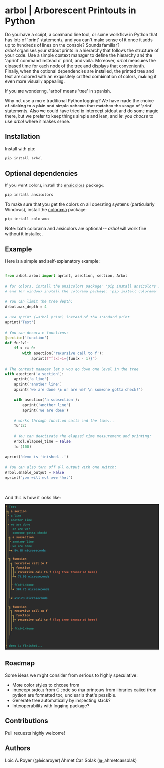 # arbol | Arborescent Printouts in Python

Do you have a script, a command line tool, or some workflow in Python that has lots of 'print' statements,
and you can't make sense of it once it adds up to hundreds of lines on the console? Sounds familiar?  
_arbol_ organises your stdout prints in a hierarchy that follows the structure of your code. Use a simple 
context manager to define the hierarchy and the 'aprint' command instead of print, and voila.
Moreover, _arbol_ measures the elpased time for each node of the tree and displays that conveniently.
Finally, when the optional dependencies are installed, the printed tree and text are colored with an 
exquisitely crafted combination of colors, making it even more visually appealing.  

If you are wondering, 'arbol' means 'tree' in spanish.  

Why not use a more traditional Python logging? We have made the choice of sticking to a plain and simple 
scheme that matches the usage of 'print' statements. Also we could have tried to intercept stdout and do 
some magic there, but we prefer to keep things simple and lean, and let you _choose_ to use _arbol_ where it makes sense.  

## Installation

Install with pip:

```sh
pip install arbol
```

## Optional dependencies

If you want colors, install the [ansicolors](https://pypi.org/project/ansicolors/) package:

```sh
pip install ansicolors
```

To make sure that you get the colors on all operating systems (particularly Windows), install the [colorama](https://pypi.org/project/colorama/)
package:

```sh
pip install colorama
```

Note: both colorama and ansicolors are optional -- _arbol_ will work fine without it installed.

## Example
Here is a simple and self-explanatory example:
```python

from arbol.arbol import aprint, asection, section, Arbol

# for colors, install the ansicolors package: 'pip install ansicolors',
# and for windows install the colorama package: 'pip install colorama'

# You can limit the tree depth:
Arbol.max_depth = 4

# use aprint (=arbol print) instead of the standard print
aprint('Test')

# You can decorate functions:
@section('function')
def fun(x):
    if x >= 0:
        with asection('recursive call to f'):
            aprint(f"f(x)+1={fun(x - 1)}")

# The context manager let's you go down one level in the tree
with asection('a section'):
    aprint('a line')
    aprint('another line')
    aprint('we are done \n or are we? \n someone gotta check!')

    with asection('a subsection'):
        aprint('another line')
        aprint('we are done')

    # works through function calls and the like...
    fun(2)

    # You can deactivate the elapsed time measurement and printing:
    Arbol.elapsed_time = False
    fun(100)

aprint('demo is finished...')

# You can also turn off all output with one switch:
Arbol.enable_output = False
aprint('you will not see that')




```

And this is how it looks like:

![example](example.png)

## Roadmap
Some ideas we might consider from serious to highly speculative:
- More color styles to choose from
- Intercept stdout from C code so that printouts from libraries called from python are formatted too, unclear is that's possible.
- Generate tree automatically by inspecting stack?
- Interoperability with logging package? 

## Contributions

Pull requests highly welcome! 

## Authors

Loic A. Royer (@loicaroyer)
Ahmet Can Solak (@_ahmetcansolak)


